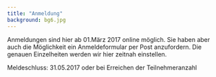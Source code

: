 ```yaml
---
title: "Anmeldung"
background: bg6.jpg
---
```

Anmeldungen sind hier ab 01.März 2017 online möglich. Sie haben aber auch die Möglichkeit ein Anmeldeformular per Post anzufordern. Die genauen Einzelheiten werden wir hier zeitnah einstellen. 

Meldeschluss: 31.05.2017 oder bei Erreichen der Teilnehmeranzahl
 
 
 
 
